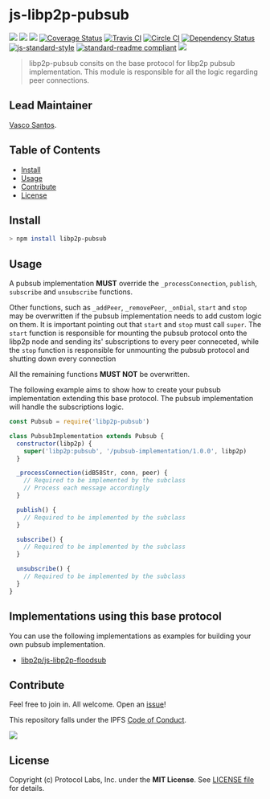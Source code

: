 js-libp2p-pubsub
==================

[![](https://img.shields.io/badge/made%20by-Protocol%20Labs-blue.svg?style=flat-square)](http://ipn.io)
[![](https://img.shields.io/badge/project-IPFS-blue.svg?style=flat-square)](http://libp2p.io/)
[![](https://img.shields.io/badge/freenode-%23ipfs-blue.svg?style=flat-square)](http://webchat.freenode.net/?channels=%23ipfs)
[![Coverage Status](https://coveralls.io/repos/github/libp2p/js-libp2p-pubsub/badge.svg?branch=master)](https://coveralls.io/github/libp2p/js-libp2p-pubsub?branch=master)
[![Travis CI](https://travis-ci.org/libp2p/js-libp2p-pubsub.svg?branch=master)](https://travis-ci.org/libp2p/js-libp2p-pubsub)
[![Circle CI](https://circleci.com/gh/libp2p/js-libp2p-pubsub.svg?style=svg)](https://circleci.com/gh/libp2p/js-libp2p-pubsub)
[![Dependency Status](https://david-dm.org/libp2p/js-libp2p-pubsub.svg?style=flat-square)](https://david-dm.org/libp2p/js-libp2p-pubsub) [![js-standard-style](https://img.shields.io/badge/code%20style-standard-brightgreen.svg?style=flat-square)](https://github.com/feross/standard)
[![standard-readme compliant](https://img.shields.io/badge/standard--readme-OK-green.svg?style=flat-square)](https://github.com/RichardLitt/standard-readme)
[![](https://img.shields.io/badge/pm-waffle-yellow.svg?style=flat-square)](https://waffle.io/libp2p/js-libp2p-pubsub)

> libp2p-pubsub consits on the base protocol for libp2p pubsub implementation. This module is responsible for all the logic regarding peer connections.

## Lead Maintainer

[Vasco Santos](https://github.com/vasco-santos).

## Table of Contents

- [Install](#install)
- [Usage](#usage)
- [Contribute](#contribute)
- [License](#license)

## Install

```sh
> npm install libp2p-pubsub
```

## Usage

A pubsub implementation **MUST** override the `_processConnection`, `publish`, `subscribe` and `unsubscribe` functions.

Other functions, such as `_addPeer`, `_removePeer`, `_onDial`, `start` and `stop` may be overwritten if the pubsub implementation needs to add custom logic on them. It is important pointing out that `start` and `stop` must call `super`. The `start` function is responsible for mounting the pubsub protocol onto the libp2p node and sending its' subscriptions to every peer conneceted, while the `stop` function is responsible for unmounting the pubsub protocol and shutting down every connection

All the remaining functions **MUST NOT** be overwritten.

The following example aims to show how to create your pubsub implementation extending this base protocol. The pubsub implementation will handle the subscriptions logic.

```JavaScript
const Pubsub = require('libp2p-pubsub')

class PubsubImplementation extends Pubsub {
  constructor(libp2p) {
    super('libp2p:pubsub', '/pubsub-implementation/1.0.0', libp2p)
  }

  _processConnection(idB58Str, conn, peer) {
    // Required to be implemented by the subclass
    // Process each message accordingly
  }

  publish() {
    // Required to be implemented by the subclass
  }

  subscribe() {
    // Required to be implemented by the subclass
  }

  unsubscribe() {
    // Required to be implemented by the subclass
  }
}
```

## Implementations using this base protocol

You can use the following implementations as examples for building your own pubsub implementation.

- [libp2p/js-libp2p-floodsub](https://github.com/libp2p/js-libp2p-floodsub)

## Contribute

Feel free to join in. All welcome. Open an [issue](https://github.com/libp2p/js-libp2p-pubsub/issues)!

This repository falls under the IPFS [Code of Conduct](https://github.com/ipfs/community/blob/master/code-of-conduct.md).

[![](https://cdn.rawgit.com/jbenet/contribute-ipfs-gif/master/img/contribute.gif)](https://github.com/ipfs/community/blob/master/contributing.md)

## License

Copyright (c) Protocol Labs, Inc. under the **MIT License**. See [LICENSE file](./LICENSE) for details.
